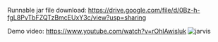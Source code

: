 Runnable jar file download: https://drive.google.com/file/d/0Bz-h-fgL8PvTbFZQTzBmcEUxY3c/view?usp=sharing

Demo video: https://www.youtube.com/watch?v=rOhlAwisluk
![jarvis](https://cloud.githubusercontent.com/assets/25046999/25407209/8ace2574-29d7-11e7-9060-7fe503ed99aa.png)
